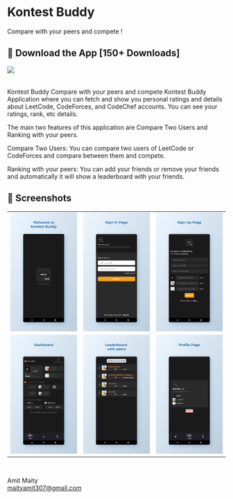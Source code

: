 # Kontest Buddy
Compare with your peers and compete !

## 🔗 Download the App [150+ Downloads]

<a href="https://play.google.com/store/apps/details?id=kontestbuddybyamitmaity.example.kontestbuddy">
<img src="https://github.com/maityamit/Heritsm-Heritage_of_India-Application/blob/master/Demo/800px-Google_Play_Store_badge_EN.svg.png" width="20%" /></a>
<br>

<br>Kontest Buddy
Compare with your peers and compete
Kontest Buddy Application where you can fetch and show you personal ratings and details about LeetCode, CodeForces, and CodeChef accounts. You can see your ratings, rank, etc details.

The main two features of this application are Compare Two Users and Ranking with your peers.

Compare Two Users: You can compare two users of LeetCode or CodeForces and compare between them and compete.

Ranking with your peers: You can add your friends or remove your friends and automatically it will show a leaderboard with your friends.

## 📸 Screenshots

||||
|:----------------------------------------:|:-----------------------------------------:|:-----------------------------------------: |
| ![Imgur](Demo/1.png) | ![Imgur](Demo/2.png) | ![Imgur](Demo/3.png) |
| ![Imgur](Demo/4.png) | ![Imgur](Demo/5.png) | ![Imgur](Demo/6.png) |

<br>

Amit Maity <br>
maityamit307@gmail.com
